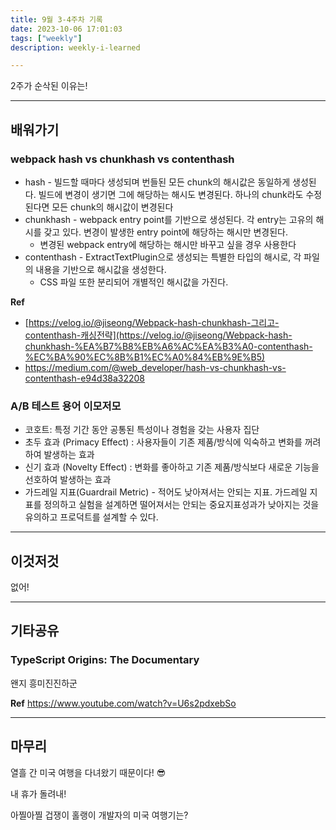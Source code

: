```yaml
---
title: 9월 3-4주차 기록
date: 2023-10-06 17:01:03
tags: ["weekly"]
description: weekly-i-learned

---
```


2주가 순삭된 이유는!

<!-- more -->

---

## 배워가기

### webpack hash vs chunkhash vs contenthash

- hash - 빌드할 때마다 생성되며 번들된 모든 chunk의 해시값은 동일하게 생성된다. 빌드에 변경이 생기면 그에 해당하는 해시도 변경된다. 하나의 chunk라도 수정된다면 모든 chunk의 해시값이 변경된다
- chunkhash - webpack entry point를 기반으로 생성된다. 각 entry는 고유의 해시를 갖고 있다. 변경이 발생한 entry point에 해당하는 해시만 변경된다.
  - 변경된 webpack entry에 해당하는 해시만 바꾸고 싶을 경우 사용한다
- contenthash - ExtractTextPlugin으로 생성되는 특별한 타입의 해시로, 각 파일의 내용을 기반으로 해시값을 생성한다.
  - CSS 파일 또한 분리되어 개별적인 해시값을 가진다.

**Ref**

- [https://velog.io/@jiseong/Webpack-hash-chunkhash-그리고-contenthash-캐싱전략](https://velog.io/@jiseong/Webpack-hash-chunkhash-%EA%B7%B8%EB%A6%AC%EA%B3%A0-contenthash-%EC%BA%90%EC%8B%B1%EC%A0%84%EB%9E%B5)
- https://medium.com/@web_developer/hash-vs-chunkhash-vs-contenthash-e94d38a32208

### A/B 테스트 용어 이모저모

- 코호트: 특정 기간 동안 공통된 특성이나 경험을 갖는 사용자 집단
- 초두 효과 (Primacy Effect) : 사용자들이 기존 제품/방식에 익숙하고 변화를 꺼려하여 발생하는 효과
- 신기 효과 (Novelty Effect) : 변화를 좋아하고 기존 제품/방식보다 새로운 기능을 선호하여 발생하는 효과
- 가드레일 지표(Guardrail Metric) - 적어도 낮아져서는 안되는 지표. 가드레일 지표를 정의하고 실험을 설계하면 떨어져서는 안되는 중요지표성과가 낮아지는 것을 유의하고 프로덕트를 설계할 수 있다.

---

## 이것저것

없어!

---

## 기타공유

### TypeScript Origins: The Documentary

왠지 흥미진진하군

**Ref** <https://www.youtube.com/watch?v=U6s2pdxebSo>

---

## 마무리

열흘 간 미국 여행을 다녀왔기 때문이다! 😎

내 휴가 돌려내!

아찔아찔 겁쟁이 홀랭이 개발자의 미국 여행기는?
